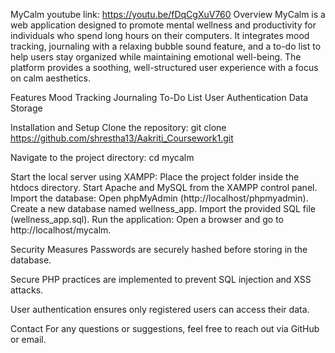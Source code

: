 MyCalm
youtube link: https://youtu.be/fDqCgXuV760
Overview
MyCalm is a web application designed to promote mental wellness and productivity for individuals who spend long hours on their computers. It integrates mood tracking, journaling with a relaxing bubble sound feature, and a to-do list to help users stay organized while maintaining emotional well-being. The platform provides a soothing, well-structured user experience with a focus on calm aesthetics.

Features
Mood Tracking 
Journaling
To-Do List 
User Authentication 
Data Storage 

Installation and Setup
Clone the repository:
git clone https://github.com/shrestha13/Aakriti_Coursework1.git

Navigate to the project directory:
cd mycalm

Start the local server using XAMPP:
Place the project folder inside the htdocs directory.
Start Apache and MySQL from the XAMPP control panel.
Import the database:
Open phpMyAdmin (http://localhost/phpmyadmin).
Create a new database named wellness_app.
Import the provided SQL file (wellness_app.sql).
Run the application:
Open a browser and go to http://localhost/mycalm.

Security Measures
Passwords are securely hashed before storing in the database.

Secure PHP practices are implemented to prevent SQL injection and XSS attacks.

User authentication ensures only registered users can access their data.



Contact
For any questions or suggestions, feel free to reach out via GitHub or email.
